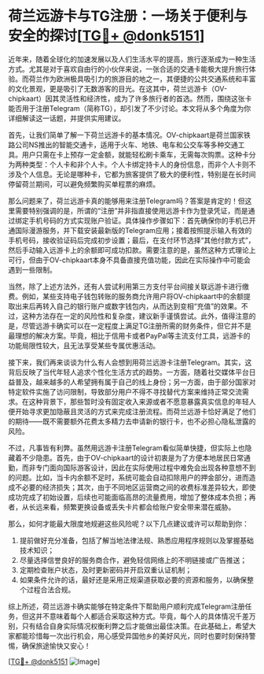 # 荷兰远游卡与TG注册：一场关于便利与安全的探讨[[TG💪+ @donk5151](https://t.me/s/donk5151)]

近年来，随着全球化的加速发展以及人们生活水平的提高，旅行逐渐成为一种生活方式。尤其是对于喜欢自由行的小伙伴来说，一张合适的交通卡能极大提升旅行体验。而荷兰作为欧洲极具吸引力的旅游目的地之一，其便捷的公共交通系统和丰富的文化景观，更是吸引了无数游客的目光。在这其中，荷兰远游卡（OV-chipkaart）因其灵活性和经济性，成为了许多旅行者的首选。然而，围绕这张卡能否用于注册Telegram（简称TG），却引发了不少讨论。本文将从多个角度为你详细解读这一话题，并提供实用建议。

首先，让我们简单了解一下荷兰远游卡的基本情况。OV-chipkaart是荷兰国家铁路公司NS推出的智能交通卡，适用于火车、地铁、电车和公交车等多种交通工具。用户只需在卡上预存一定金额，就能轻松刷卡乘车，无需每次购票。这种卡分为两种类型：个人卡和非个人卡。个人卡绑定持卡人的身份信息，而非个人卡则不涉及个人信息。无论是哪种卡，它都为旅客提供了极大的便利性，特别是在长时间停留荷兰期间，可以避免频繁购买单程票的麻烦。

那么问题来了，荷兰远游卡真的能够用来注册Telegram吗？答案是肯定的！但这里需要特别强调的是，所谓的“注册”并非指直接使用远游卡作为登录凭证，而是通过绑定手机号码的方式实现账户验证。具体操作步骤如下：首先确保你的手机已开通国际漫游服务，并下载安装最新版的Telegram应用；接着按照提示输入有效的手机号码，接收验证码后完成初步设置；最后，在支付环节选择“其他付款方式”，然后手动输入远游卡上的余额即可成功扣款。需要注意的是，虽然这种方式理论上可行，但由于OV-chipkaart本身不具备直接充值功能，因此在实际操作中可能会遇到一些限制。

当然，除了上述方法外，还有人尝试利用第三方支付平台间接关联远游卡进行缴费。例如，某些支持电子钱包转账的服务商允许用户将OV-chipkaart中的余额提取出来后再转入自己的银行账户或数字钱包内，从而达到变相“充值”的效果。不过，这种方法存在一定的风险性和复杂度，建议新手谨慎尝试。此外，值得注意的是，尽管远游卡确实可以在一定程度上满足TG注册所需的财务条件，但它并不是最理想的解决方案。毕竟，相比于信用卡或者PayPal等主流支付工具，远游卡的功能局限性较大，且无法享受某些专属优惠活动。

接下来，我们再来谈谈为什么有人会想到用荷兰远游卡注册Telegram。其实，这背后反映了当代年轻人追求个性化生活方式的趋势。一方面，随着社交媒体平台日益普及，越来越多的人希望拥有属于自己的线上身份；另一方面，由于部分国家对特定软件实施了访问限制，导致部分用户不得不寻找替代方案来维持正常交流需求。在这种背景下，那些暂时没有固定收入来源或者不愿意暴露真实信息的年轻人便开始寻求更加隐蔽且灵活的方式来完成注册流程。而荷兰远游卡恰好满足了他们的期待——既不需要额外花费太多精力去申请新的银行卡，也不必担心隐私泄露的风险。

不过，凡事皆有利弊。虽然用远游卡注册Telegram看似简单快捷，但实际上也隐藏着不少隐患。首先，由于OV-chipkaart的设计初衷是为了方便本地居民日常通勤，而非专门面向国际游客设计，因此在实际使用过程中难免会出现各种意想不到的问题。比如，当卡内余额不足时，系统可能会自动扣除用户的押金部分，进而造成不必要的经济损失；其次，由于不同地区运营商之间的收费标准差异较大，即使成功完成了初始设置，后续也可能面临高昂的流量费用，增加了整体成本负担；再者，从长远来看，频繁更换设备或丢失卡片都会给账户安全带来潜在威胁。

那么，如何才能最大限度地规避这些风险呢？以下几点建议或许可以帮助到你：
1. 提前做好充分准备，包括了解当地法律法规、熟悉应用程序规则以及掌握基础技术知识；
2. 尽量选择信誉良好的服务商合作，避免轻信网络上的不明链接或广告推送；
3. 定期检查账户状态，及时更新密码并开启双重认证机制；
4. 如果条件允许的话，最好还是采用正规渠道获取必要的资源和服务，以确保整个过程合法合规。

综上所述，荷兰远游卡确实能够在特定条件下帮助用户顺利完成Telegram注册任务，但这并不意味着每个人都适合采取这种方式。毕竟，每个人的具体情况千差万别，只有结合自身实际情况权衡利弊之后才能做出最佳决策。在此基础上，希望大家都能珍惜每一次出行机会，用心感受异国他乡的美好风光，同时也要时刻保持警惕，确保旅途愉快又安心！

[[TG💪+ @donk5151](https://t.me/s/donk5151) ![Image](https://i.postimg.cc/rwNCRYN7/Snipaste-2025-04-30-17-27-05.png)]